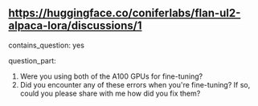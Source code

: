 ## https://huggingface.co/coniferlabs/flan-ul2-alpaca-lora/discussions/1

contains_question: yes

question_part: 
1) Were you using both of the A100 GPUs for fine-tuning?
2)  Did you encounter any of these errors when you're fine-tuning? If so, could you please share with me how did you fix them? 